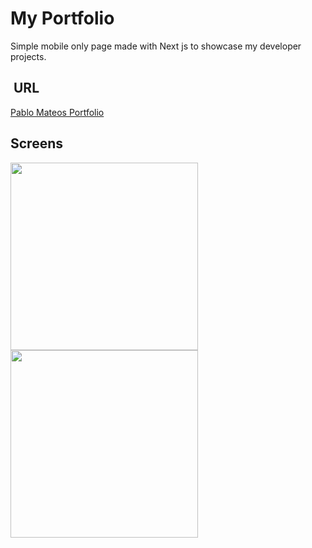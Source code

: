 # My Portfolio
Simple mobile only page made with Next js to showcase my developer projects.


##  URL 

[Pablo Mateos Portfolio](https://portfolio-pmateosx.vercel.app/)

## Screens
<img width="300" src="https://res.cloudinary.com/dfbloaduq/image/upload/v1654873948/portfolio/Captura_de_Pantalla_2022-06-10_a_las_17.12.22_utm1sf.png"/>
<img width="300" src="https://res.cloudinary.com/dfbloaduq/image/upload/v1654873755/portfolio/Captura_de_Pantalla_2022-06-10_a_las_17.08.52_mmvrp4.png"/>